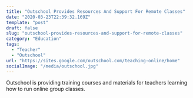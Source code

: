 ```yaml
---
title: "Outschool Provides Resources And Support For Remote Classes"
date: "2020-03-23T22:39:32.169Z"
template: "post"
draft: false
slug: "outschool-provides-resources-and-support-for-remote-classes"
category: "Education"
tags:
  - "Teacher"
  - "Outschool"
url: "https://sites.google.com/outschool.com/teaching-online/home"
socialImage: "/media/outschool.jpg"
---
```


Outschool is providing training courses and materials for teachers learning how to run online group classes.
